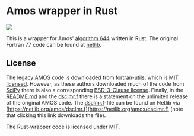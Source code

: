 # Amos wrapper in Rust

![](https://github.com/Schoyen/amos-rs/actions/workflows/rust.yml/badge.svg)

This is a wrapper for Amos' [algorithm
644](https://dl.acm.org/doi/10.1145/7921.214331) written in Rust.
The original Fortran 77 code can be found at
[netlib](https://netlib.org/amos/).



## License

The legacy AMOS code is downloaded from
[fortran-utils](https://github.com/certik/fortran-utils/tree/70b239f0e474ffd0ea407a9b20f49d93f34e4c27/src/legacy/amos),
which is [MIT
licensed](https://github.com/certik/fortran-utils/blob/b43bd24cd421509a5bc6d3b9c3eeae8ce856ed88/LICENSE).
However, as these authors downloaded much of the code from
[SciPy](https://github.com/scipy/scipy/tree/7b5ad7a6a921a845bdb170d48c54ab12a45af616/scipy/special/amos)
there is also a corresponding [BSD-3-Clause
license](https://github.com/scipy/scipy/blob/27aaa296daf8f5a81beeb6504ae405719abee626/LICENSE.txt).
Finally, in the [README.md](amos/README.md) and the [dsclmr.f](amos/dsclmr.f)
there is a statement on the unlimited release of the original AMOS code.
The [dsclmr.f](amos/dsclmr.f)-file can be found on Netlib via
[https://netlib.org/amos/dsclmr.f](https://netlib.org/amos/dsclmr.f) (note that
clicking this link downloads the file).

The Rust-wrapper code is licensed under [MIT](LICENSE).
